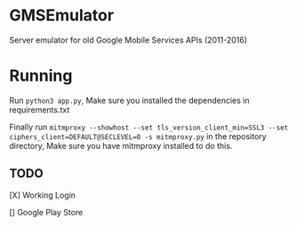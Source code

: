 # GMSEmulator

Server emulator for old Google Mobile Services APIs (2011-2016)

# Running

Run `python3 app.py`, Make sure you installed the dependencies in requirements.txt

Finally run `mitmproxy --showhost --set tls_version_client_min=SSL3 --set ciphers_client=DEFAULT@SECLEVEL=0 -s mitmproxy.py` in the repository directory, Make sure you have mitmproxy installed to do this.

## TODO

[X] Working Login

[] Google Play Store